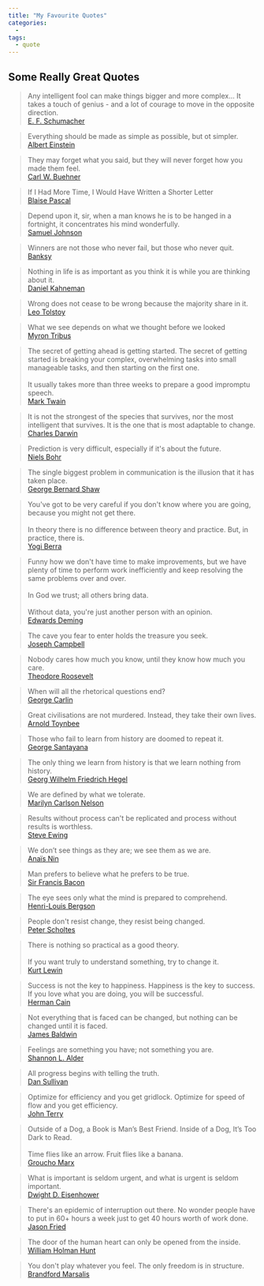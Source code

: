 ```yaml
---
title: "My Favourite Quotes"
categories:
  - 
tags:
  - quote
---
```

## Some Really Great Quotes

<!-- ![E. F. Schumacher]({{site.baseurl}}/assets/schumacher.jpg){:width="100px"} -->
>Any intelligent fool can make things bigger and more complex... It takes a touch of genius - and a lot of courage to move in the opposite direction. <br>
[E. F. Schumacher](https://en.wikipedia.org/wiki/E._F._Schumacher)

> Everything should be made as simple as possible, but ot simpler.<br>
[Albert Einstein](https://en.wikipedia.org/wiki/Albert_Einstein)

<!-- ![Carl W. Buehner]({{site.baseurl}}/assets/buehner.jpg){:width="100px"} -->
> They may forget what you said, but they will never forget how you made them feel.<br>
[Carl W. Buehner](https://en.wikipedia.org/wiki/Carl_W._Buehner)

<!-- ![Blaise Pascal]({{site.baseurl}}/assets/blaise_pascal.jpg){:width="100px"} -->
> If I Had More Time, I Would Have Written a Shorter Letter<br>
[Blaise Pascal](https://en.wikipedia.org/wiki/Blaise_Pascal)

<!-- ![Samuel Johnson]({{site.baseurl}}/assets/samuel_johnson.jpg){:width="100px"} -->
> Depend upon it, sir, when a man knows he is to be hanged in a fortnight, it concentrates his mind wonderfully.<br>
[Samuel Johnson](https://en.wikipedia.org/wiki/Samuel_Johnson)

<!-- ![Banksy]({{site.baseurl}}/assets/banksy.jpg){:width="100px"} -->
> Winners are not those who never fail, but those who never quit.<br>
[Banksy](https://en.wikipedia.org/wiki/Banksy)

<!-- ![Daniel Kahneman]({{site.baseurl}}/assets/daniel_kahneman.jpg){:width="100px"} -->
> Nothing in life is as important as you think it is while you are thinking about it.<br>
[Daniel Kahneman](https://en.wikipedia.org/wiki/Daniel_Kahneman)

<!-- ![Leo Tolstoy]({{site.baseurl}}/assets/leo_tolstoy.jpg){:width="100px"} -->
> Wrong does not cease to be wrong because the majority share in it.<br>
[Leo Tolstoy](https://en.wikipedia.org/wiki/Leo_Tolstoy)

<!-- ![Myron Tribus]({{site.baseurl}}/assets/myron_tribus.jpg){:width="100px"} -->
> What we see depends on what we thought before we looked<br>
[Myron Tribus](https://en.wikipedia.org/wiki/Myron_Tribus)

<!-- ![Mark Twain]({{site.baseurl}}/assets/Mark_Twain.jpg){:width="100px"} -->
> The secret of getting ahead is getting started. The secret of getting started is breaking your complex, overwhelming tasks into small manageable tasks, and then starting on the first one.<br><br>
It usually takes more than three weeks to prepare a good impromptu speech.<br>
[Mark Twain](https://en.wikipedia.org/wiki/Mark_Twain)

<!-- ![Charles Darwin]({{site.baseurl}}/assets/charles_darwin.jpg){:width="100px"} -->
> It is not the strongest of the species that survives, nor the most intelligent that survives. It is the one that is most adaptable to change.<br>
[Charles Darwin](https://quoteinvestigator.com/2014/05/04/adapt/)

<!-- ![Niels Bohr]({{site.baseurl}}/assets/niels_bohr.jpg){:width="100px"} -->
> Prediction is very difficult, especially if it's about the future.<br>
[Niels Bohr](https://www.brainyquote.com/quotes/niels_bohr_130288)

<!-- ![George Bernard Shaw]({{site.baseurl}}/assets/george_bernard_shaw.jpg){:width="100px"} -->
> The single biggest problem in communication is the illusion that it has taken place.<br>
[George Bernard Shaw](https://en.wikipedia.org/wiki/George_Bernard_Shaw)

<!-- ![Yogi Berra]({{site.baseurl}}/assets/yogi_berra.png){:width="100px"} -->
> You've got to be very careful if you don't know where you are going, because you might not get there.<br><br>
In theory there is no difference between theory and practice. But, in practice, there is.<br>
[Yogi Berra](https://en.wikipedia.org/wiki/Yogi_Berra)

<!-- ![Edwards Deming]({{site.baseurl}}/assets/edwards_deming.png){:width="100px"} -->
> Funny how we don't have time to make improvements, but we have plenty of time to perform work inefficiently and keep resolving the same problems over and over.<br><br>
In God we trust; all others bring data.<br><br>
Without data, you're just another person with an opinion.<br>
[Edwards Deming](https://en.m.wikipedia.org/wiki/W._Edwards_Deming)

<!-- ![Joseph Campbell]({{site.baseurl}}/assets/joseph_campbell.jpg){:width="100px"} -->
> The cave you fear to enter holds the treasure you seek.<br>
[Joseph Campbell](https://en.wikipedia.org/wiki/Joseph_Campbell)

> Nobody cares how much you know, until they know how much you care.<br>
[Theodore Roosevelt](https://en.wikipedia.org/wiki/Theodore_Roosevelt)

> When will all the rhetorical questions end?<br>
[George Carlin](https://en.wikipedia.org/wiki/George_Carlin)

> Great civilisations are not murdered. Instead, they take their own lives.<br>
[Arnold Toynbee](https://en.wikipedia.org/wiki/Arnold_J._Toynbee)

<!-- ![George Santayana]({{site.baseurl}}/assets/george_santayana.jpg){:width="100px"} -->
> Those who fail to learn from history are doomed to repeat it.<br>
[George Santayana](https://en.wikipedia.org/wiki/George_Santayana)

> The only thing we learn from history is that we learn nothing from history.<br>
[Georg Wilhelm Friedrich Hegel](https://en.m.wikipedia.org/wiki/Georg_Wilhelm_Friedrich_Hegel)

> We are defined by what we tolerate.<br>
[Marilyn Carlson Nelson](https://en.wikipedia.org/wiki/Marilyn_Carlson_Nelson)

<!-- ![Stephen Ewing]({{site.baseurl}}/assets/stephen_ewing.png){:width="100px"} -->
> Results without process can't be replicated and process without results is worthless.<br>
[Steve Ewing](https://www.crunchbase.com/person/stephen-e-ewing)

>We don’t see things as they are; we see them as we are.<br>
[Anaïs Nin](https://en.wikipedia.org/wiki/Ana%C3%AFs_Nin)

> Man prefers to believe what he prefers to be true.<br>
[Sir Francis Bacon](https://en.wikipedia.org/wiki/Francis_Bacon)

> The eye sees only what the mind is prepared to comprehend.<br>
[Henri-Louis Bergson](https://en.m.wikipedia.org/wiki/Henri_Bergson)

>People don't resist change, they resist being changed.<br>
[Peter Scholtes](https://en.wikipedia.org/wiki/Peter_Scholtes)

>There is nothing so practical as a good theory.<br><br>
If you want truly to understand something, try to change it.<br>
[Kurt Lewin](https://en.wikipedia.org/wiki/Kurt_Lewin)

> Success is not the key to happiness.  Happiness is the key to success.  If you love what you are doing, you will be successful.<br>
[Herman Cain](https://en.wikipedia.org/wiki/Herman_Cain)

> Not everything that is faced can be changed, but nothing can be changed until it is faced.<br>
[James Baldwin](https://en.wikipedia.org/wiki/James_Baldwin)

> Feelings are something you have; not something you are.<br>
[Shannon L. Alder](https://www.goodreads.com/quotes/906515-feelings-are-something-you-have-not-something-you-are)

> All progress begins with telling the truth.<br>
[Dan Sullivan](https://www.strategiccoach.com/our-team/#/people/dan-sullivan/)

> Optimize for efficiency and you get gridlock.  Optimize for speed of flow and you get efficiency.<br>
[John Terry](https://twitter.com/leankitjon)

> Outside of a Dog, a Book is Man’s Best Friend. Inside of a Dog, It’s Too Dark to Read.<br><br>
Time flies like an arrow.  Fruit flies like a banana.<br>
[Groucho Marx](https://en.wikipedia.org/wiki/Groucho_Marx)

> What is important is seldom urgent, and what is urgent is seldom important.<br>
[Dwight D. Eisenhower](https://en.wikipedia.org/wiki/Dwight_D._Eisenhower)

> There's an epidemic of interruption out there.  No wonder people have to put in 60+ hours a week just to get 40 hours worth of work done.<br>
[Jason Fried](https://www.ted.com/speakers/jason_fried)

> The door of the human heart can only be opened from the inside.<br>
[William Holman Hunt](https://en.wikipedia.org/wiki/William_Holman_Hunt)

> You don't play whatever you feel.  The only freedom is in structure.<br>
[Brandford Marsalis](https://en.wikipedia.org/wiki/Branford_Marsalis)